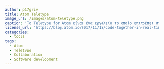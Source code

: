 ```yaml
---
author: p17griv
title: Atom Teletype
image_url: /images/atom-teletype.png
caption: 'Το Teletype for Atom είναι ένα εργαλείο το οποίο επιτρέπει στους προγραμματιστές να μοιράζονται τον χώρο εργασίας (workspace) τους με τα μέλη της ομάδας τους και να αναπτύσσουν λογισμικό γράφοντας κώδικα ταυτόχρονα.'
license_url: 'https://blog.atom.io/2017/11/15/code-together-in-real-time-with-teletype-for-atom.html'
categories:
  - tools
tags:
  - Atom
  - Teletype
  - Collaboration
  - Software development
---
```

